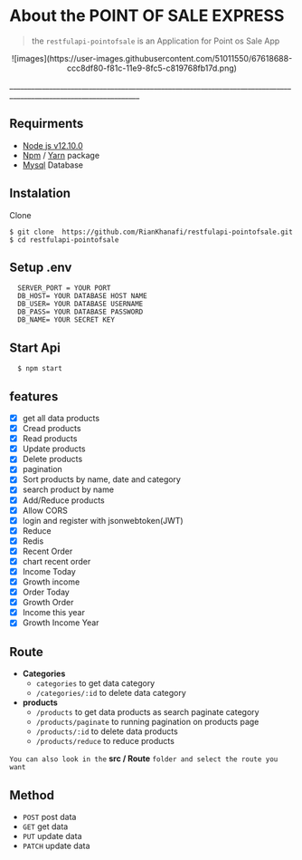
# About the POINT OF SALE EXPRESS
> the `restfulapi-pointofsale` is an Application for Point os Sale App
<p align="center">
![images](https://user-images.githubusercontent.com/51011550/67618688-ccc8df80-f81c-11e9-8fc5-c819768fb17d.png)
</p>
__________________________________________________________________________________________________________________

## Requirments
  - [Node js v12.10.0](https://nodejs.org/en/download/)
  - [Npm](https://www.npmjs.com/get-npm) / [Yarn](https://yarnpkg.com/lang/en/docs/install/#windows-stable) package
  - [Mysql](https://www.apachefriends.org/download.html) Database

## Instalation
  Clone
  ```
  $ git clone  https://github.com/RianKhanafi/restfulapi-pointofsale.git
  $ cd restfulapi-pointofsale
  ```
## Setup .env
```
  SERVER_PORT = YOUR PORT
  DB_HOST= YOUR DATABASE HOST NAME
  DB_USER= YOUR DATABASE USERNAME
  DB_PASS= YOUR DATABASE PASSWORD
  DB_NAME= YOUR SECRET KEY
```
## Start Api
```
  $ npm start
```

## features
- [X] get all data products
- [x] Cread products
- [x] Read products
- [x] Update products
- [x] Delete products
- [x] pagination
- [x] Sort products by name, date and category
- [x] search product by name
- [x] Add/Reduce products
- [x] Allow CORS
- [x] login and register with jsonwebtoken(JWT)
- [x] Reduce
- [x] Redis
- [x] Recent Order
- [x] chart recent order
- [x] Income Today
- [x] Growth income
- [x] Order Today
- [x] Growth Order
- [x] Income this year
- [x] Growth Income Year

## Route
- **Categories** 
  - `categories` to get data category 
  - `/categories/:id`  to delete data category 
- **products** 
  - `/products`  to get data products as search paginate category 
  - `/products/paginate` to running pagination on products page
  - `/products/:id` to delete data products
  - `/products/reduce` to reduce products
  
``You can also look in the`` **src / Route** ``folder and select the route you want``
  
## Method
 - `POST` post data
 - `GET` get data
 - `PUT` update data
 - `PATCH` update data

  
